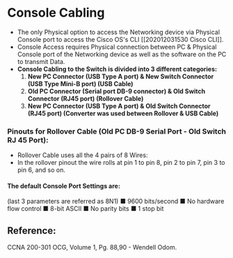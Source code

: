# Console Cabling

* The only Physical option to access the Networking device via Physical Console port to access the Cisco OS's CLI \[\[202012031530 Cisco CLI\]\].
* Console Access requires Physical connection between PC & Physical Console port of the Networking device as well as the software on the PC to transmit Data. 
* **Console Cabling to the Switch is divided into 3 different categories:**
  1. **New PC Connector \(USB Type A port\) & New Switch Connector \(USB Type Mini-B port\) \(USB Cable\)**
  2. **Old PC Connector \(Serial port DB-9 connector\) & Old Switch Connector \(RJ45 port\) \(Rollover Cable\)**
  3. **New PC Connector \(USB Type A port\) & Old Switch Connector \(RJ45 port\) \(Converter was used between Rollover & USB Cable\)**

### Pinouts for Rollover Cable \(Old PC DB-9 Serial Port  - Old Switch RJ 45 Port\):

* Rollover Cable uses all the 4 pairs of 8 Wires:
* In the  rollover pinout the wire rolls at pin 1 to pin 8, pin 2 to pin 7, pin 3 to pin 6, and so on.

#### The default Console Port Settings are:

\(last 3 parameters are referred as 8N1\) ■ 9600 bits/second ■ No hardware flow control ■ 8-bit ASCII ■ No parity bits ■ 1 stop bit

## Reference:

CCNA 200-301 OCG, Volume 1, Pg. 88,90 - Wendell Odom.


